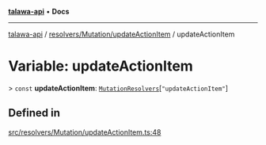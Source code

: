[**talawa-api**](../../../../README.md) • **Docs**

***

[talawa-api](../../../../modules.md) / [resolvers/Mutation/updateActionItem](../README.md) / updateActionItem

# Variable: updateActionItem

\> `const` **updateActionItem**: [`MutationResolvers`](../../../../types/generatedGraphQLTypes/type-aliases/MutationResolvers.md)\[`"updateActionItem"`\]

## Defined in

[src/resolvers/Mutation/updateActionItem.ts:48](https://github.com/PalisadoesFoundation/talawa-api/blob/fb5076f344cd74d4e51c692cbc70fc337bf1ac39/src/resolvers/Mutation/updateActionItem.ts#L48)
